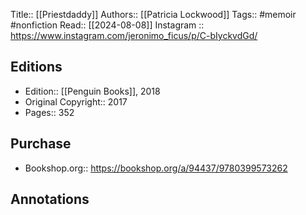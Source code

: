 Title:: [[Priestdaddy]]
Authors:: [[Patricia Lockwood]]
Tags:: #memoir #nonfiction 
Read:: [[2024-08-08]]
Instagram :: https://www.instagram.com/jeronimo_ficus/p/C-bIyckvdGd/

## Editions
- Edition:: [[Penguin Books]], 2018
- Original Copyright:: 2017
- Pages:: 352

## Purchase
* Bookshop.org:: https://bookshop.org/a/94437/9780399573262
## Annotations
